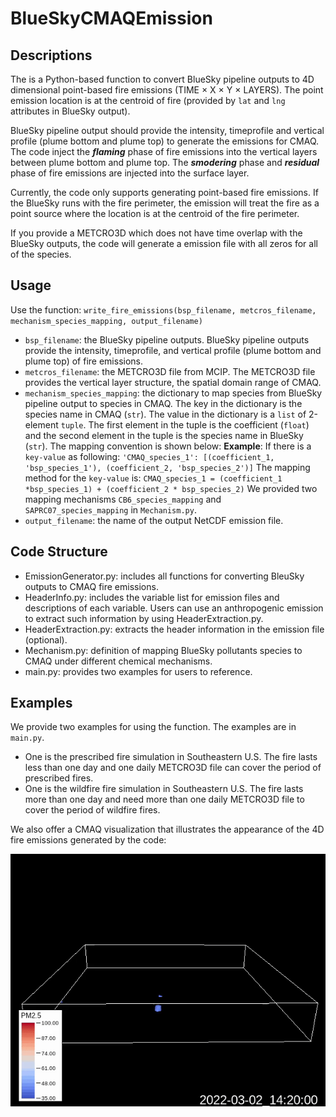 # BlueSkyCMAQEmission
## Descriptions
The is a Python-based function to convert BlueSky pipeline outputs to 4D dimensional point-based fire emissions (TIME $\times$ X $\times$ Y $\times$ LAYERS). The point emission location is at the centroid of fire (provided by ```lat``` and ```lng``` attributes in BlueSky output).

BlueSky pipeline output should provide the intensity, timeprofile and vertical profile (plume bottom and plume top) to generate the emissions for CMAQ. The code inject the ***flaming*** phase of fire emissions into the vertical layers between plume bottom and plume top. The ***smodering*** phase and ***residual*** phase of fire emissions are injected into the surface layer.

Currently, the code only supports generating point-based fire emissions. If the BlueSky runs with the fire perimeter, the emission will treat the fire as a point source where the location is at the centroid of the fire perimeter. 

If you provide a METCRO3D which does not have time overlap with the BlueSky outputs, the code will generate a emission file with all zeros for all of the species.

## Usage
Use the function: ```write_fire_emissions(bsp_filename, metcros_filename, mechanism_species_mapping, output_filename)```
* ```bsp_filename```: the BlueSky pipeline outputs. BlueSky pipeline outputs provide the intensity, timeprofile, and vertical profile (plume bottom and plume top) of fire emissions.
* ```metcros_filename```: the METCRO3D file from MCIP. The METCRO3D file provides the vertical layer structure, the spatial domain range of CMAQ.
* ```mechanism_species_mapping```: the dictionary to map species from BlueSky pipeline output to species in CMAQ. The key in the dictionary is the species name in CMAQ (``str``). The value in the dictionary is a ``list`` of 2-element ``tuple``. The first element in the tuple is the coefficient (``float``) and the second element in the tuple is the species name in BlueSky (``str``). The mapping convention is shown below:
**Example**:
If there is a ``key-value`` as following:
``'CMAQ_species_1': [(coefficient_1, 'bsp_species_1'), (coefficient_2, 'bsp_species_2')]``
The mapping method for the ``key-value`` is:
``CMAQ_species_1 = (coefficient_1 *bsp_species_1) + (coefficient_2 * bsp_species_2)``
We provided two mapping mechanisms ``CB6_species_mapping`` and ``SAPRC07_species_mapping`` in ``Mechanism.py``.
* ```output_filename```: the name of the output NetCDF emission file.

## Code Structure
* EmissionGenerator.py: includes all functions for converting BleuSky outputs to CMAQ fire emissions.
* HeaderInfo.py: includes the variable list for emission files and descriptions of each variable. Users can use an anthropogenic emission to extract such information by using HeaderExtraction.py.
* HeaderExtraction.py: extracts the header information in the emission file (optional).
* Mechanism.py: definition of mapping BlueSky pollutants species to CMAQ under different chemical mechanisms.
* main.py: provides two examples for users to reference.
## Examples
We provide two examples for using the function. The examples are in ``main.py``.
* One is the prescribed fire simulation in Southeastern U.S. The fire lasts less than one day and one daily METCRO3D file can cover the period of prescribed fires.
* One is the wildfire fire simulation in Southeastern U.S. The fire lasts more than one day and need more than one daily METCRO3D file to cover the period of wildfire fires.

We also offer a CMAQ visualization that illustrates the appearance of the 4D fire emissions generated by the code:
<p align="center">
  <img src="https://github.com/zli867/BlueSkyCMAQEmission/blob/main/results/CMAQ_Briggs_smoke_0302.gif" />
</p>
